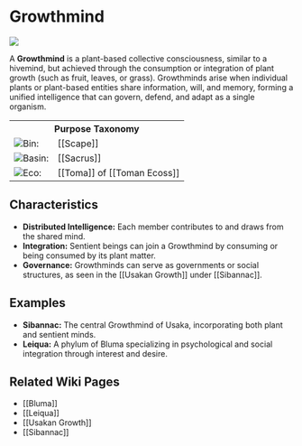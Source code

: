 <!-- wiki-header-section:start -->
# Growthmind

<img src="wiki_images/Growthmind.png"><i></i></img>

A **Growthmind** is a plant-based collective consciousness, similar to a hivemind, but achieved through the consumption or integration of plant growth (such as fruit, leaves, or grass). Growthminds arise when individual plants or plant-based entities share information, will, and memory, forming a unified intelligence that can govern, defend, and adapt as a single organism.

<!-- wiki-header-section:end -->

<!-- taxonomy-table-section:start -->
<div class="taxonomy-table">
  <table>
    <tr>
      <th colspan="3">Purpose Taxonomy</th>
    </tr>
    <tr>
      <td class="taxon-label"><img src="../svg/bin.svg" class="taxon-icon">Bin:</td>
      <td class="taxon-content" colspan="2">[[Scape]]</td>
    </tr>
    <tr>
      <td class="taxon-label"><img src="../svg/basin.svg" class="taxon-icon">Basin:</td>
      <td class="taxon-content" colspan="2">[[Sacrus]]</td>
    </tr>
    <tr>
      <td class="taxon-label"><img src="../svg/eco.svg" class="taxon-icon">Eco:</td>
      <td class="taxon-content" colspan="2">[[Toma]] of [[Toman Ecoss]]</td>
    </tr>
  </table>
</div>
<!-- taxonomy-table-section:end -->

## Characteristics

- **Distributed Intelligence:** Each member contributes to and draws from the shared mind.
- **Integration:** Sentient beings can join a Growthmind by consuming or being consumed by its plant matter.
- **Governance:** Growthminds can serve as governments or social structures, as seen in the [[Usakan Growth]] under [[Sibannac]].

## Examples

- **Sibannac:** The central Growthmind of Usaka, incorporating both plant and sentient minds.
- **Leiqua:** A phylum of Bluma specializing in psychological and social integration through interest and desire.

## Related Wiki Pages

- [[Bluma]]
- [[Leiqua]]
- [[Usakan Growth]]
- [[Sibannac]]

<!-- not-for-live-publishing:start -->
<!-- obsidian-pull:start -->

<!-- obsidian-pull:end -->
<!-- not-for-live-publishing:end -->